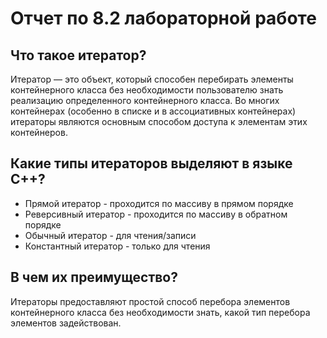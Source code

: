 # Отчет по 8.2 лабораторной работе 
## Что такое итератор?
Итератор — это объект, который способен перебирать элементы контейнерного класса без необходимости пользователю знать реализацию определенного контейнерного класса. Во многих контейнерах (особенно в списке и в ассоциативных контейнерах) итераторы являются основным способом доступа к элементам этих контейнеров.
## Какие типы итераторов выделяют в языке С++?
* Прямой итератор - проходится по массиву в прямом порядке
* Реверсивный итератор - проходится по массиву в обратном порядке
* Обычный итератор - для чтения/записи
*  Константный итератор - только для чтения

## В чем их преимущество?
Итераторы предоставляют простой способ перебора элементов контейнерного класса без необходимости знать, какой тип перебора элементов задействован.